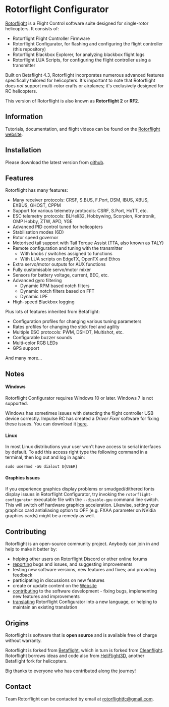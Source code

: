 # Rotorflight Configurator

[Rotorflight](https://github.com/rotorflight) is a Flight Control software suite designed for
single-rotor helicopters. It consists of:

- Rotorflight Flight Controller Firmware
- Rotorflight Configurator, for flashing and configuring the flight controller (this repository)
- Rotorflight Blackbox Explorer, for analyzing blackbox flight logs
- Rotorflight LUA Scripts, for configuring the flight controller using a transmitter

Built on Betaflight 4.3, Rotorflight incorporates numerous advanced features specifically
tailored for helicopters. It's important to note that Rotorflight does _not_ support multi-rotor
crafts or airplanes; it's exclusively designed for RC helicopters.

This version of Rotorflight is also known as **Rotorflight 2** or **RF2**.


## Information

Tutorials, documentation, and flight videos can be found on the [Rotorflight website](https://www.rotorflight.org/).


## Installation

Please download the latest version from [github](https://github.com/rotorflight/rotorflight-configurator/releases/).


## Features

Rotorflight has many features:

* Many receiver protocols: CRSF, S.BUS, F.Port, DSM, IBUS, XBUS, EXBUS, GHOST, CPPM
* Support for various telemetry protocols: CSRF, S.Port, HoTT, etc.
* ESC telemetry protocols: BLHeli32, Hobbywing, Scorpion, Kontronik, OMP Hobby, ZTW, APD, YGE
* Advanced PID control tuned for helicopters
* Stabilisation modes (6D)
* Rotor speed governor
* Motorised tail support with Tail Torque Assist (TTA, also known as TALY)
* Remote configuration and tuning with the transmitter
  - With knobs / switches assigned to functions
  - With LUA scripts on EdgeTX, OpenTX and Ethos
* Extra servo/motor outputs for AUX functions
* Fully customisable servo/motor mixer
* Sensors for battery voltage, current, BEC, etc.
* Advanced gyro filtering
  - Dynamic RPM based notch filters
  - Dynamic notch filters based on FFT
  - Dynamic LPF
* High-speed Blackbox logging

Plus lots of features inherited from Betaflight:

* Configuration profiles for changing various tuning parameters
* Rates profiles for changing the stick feel and agility
* Multiple ESC protocols: PWM, DSHOT, Multishot, etc.
* Configurable buzzer sounds
* Multi-color RGB LEDs
* GPS support

And many more...


## Notes

#### Windows

Rotorflight Configurator requires Windows 10 or later. Windows 7 is not supported.

Windows has sometimes issues with detecting the flight controller USB device correctly.
Impulse RC has created a _Driver Fixer_ software for fixing these issues. You can download it
[here](https://impulserc.com/pages/downloads).

#### Linux

In most Linux distributions your user won't have access to serial interfaces by default.
To add this access right type the following command in a terminal, then log out and log in again:

```
sudo usermod -aG dialout ${USER}
```

#### Graphics Issues

If you experience graphics display problems or smudged/dithered fonts display issues in Rotorflight Configurator, try invoking the `rotorflight-configurator` executable file with the `--disable-gpu` command line switch. This will switch off hardware graphics acceleration. Likewise, setting your graphics card antialiasing option to OFF (e.g. FXAA parameter on NVidia graphics cards) might be a remedy as well.


## Contributing

Rotorflight is an open-source community project. Anybody can join in and help to make it better by:

* helping other users on Rotorflight Discord or other online forums
* [reporting](https://github.com/rotorflight?tab=repositories) bugs and issues, and suggesting improvements
* testing new software versions, new features and fixes; and providing feedback
* participating in discussions on new features
* create or update content on the [Website](https://www.rotorflight.org)
* [contributing](https://www.rotorflight.org/docs/Contributing/intro) to the software development - fixing bugs, implementing new features and improvements
* [translating](https://www.rotorflight.org/docs/Contributing/intro#translations) Rotorflight Configurator into a new language, or helping to maintain an existing translation


## Origins

Rotorflight is software that is **open source** and is available free of charge without warranty.

Rotorflight is forked from [Betaflight](https://github.com/betaflight), which in turn is forked from [Cleanflight](https://github.com/cleanflight).
Rotorflight borrows ideas and code also from [HeliFlight3D](https://github.com/heliflight3d/), another Betaflight fork for helicopters.

Big thanks to everyone who has contributed along the journey!


## Contact

Team Rotorflight can be contacted by email at rotorflightfc@gmail.com.
